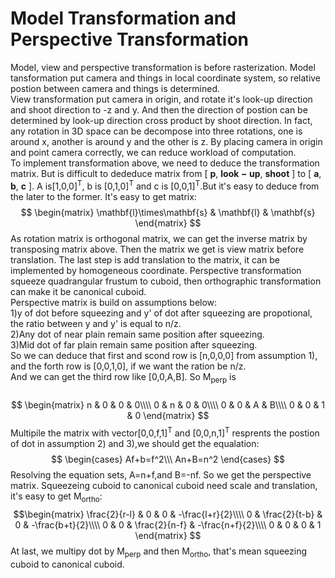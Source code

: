 # Model Transformation and Perspective Transformation
Model, view and perspective transformation is before rasterization.
Model tansformation put camera and things in local coordinate system, so relative postion between camera and things is determined.<br>
View transformation put camera in origin, and rotate it's look-up direction and shoot direction to -z and y. And then the direction of postion can be determined by look-up direction cross product by shoot direction. In fact, any rotation in 3D space can be decompose into three rotations, one is around x, another is around y and the other is z. By placing camera in origin and point camera correctly, we can reduce workload of computation.<br>
To implement transformation above, we need to deduce the transformation matrix. But is difficult to dededuce matrix from \[ $\mathbf{p}$, $\mathbf{look-up}$, $\mathbf{shoot}$ \] to \[ $\mathbf{a}$, $\mathbf{b}$, $\mathbf{c}$ \]. A is\[1,0,0\]<sup>T</sup>, b is \[0,1,0\]<sup>T</sup> and c is \[0,0,1\]<sup>T</sup>.But it's easy to deduce from the later to the former. It's easy to get matrix:
$$
    \begin{matrix}
    \mathbf{l}\times\mathbf{s} & \mathbf{l} & \mathbf{s}
    \end{matrix}
$$
As rotation matrix is orthogonal matrix, we can get the inverse matrix by transposing matrix above. Then the matrix we get is view matrix before translation. The last step is add translation to the matrix, it can be implemented by homogeneous coordinate.
Perspective transformation squeeze quadrangular frustum to cuboid, then orthographic transformation can make it be canonical cuboid.<br>
Perspective matrix is build on assumptions below:<br>
    1)y of dot before squeezing and y' of dot after squeezing are propotional, the ratio between y and y' is equal to n/z.<br>
    2)Any dot of near plain remain same position after squeezing.<br>
    3)Mid dot of far plain remain same position after squeezing.<br>
So we can deduce that first and scond row is \[n,0,0,0\] from assumption 1), and the forth row is \[0,0,1,0\], if we want the ration be n/z.<br>
And we can get the third row like \[0,0,A,B\]. So M<sub>perp</sub> is<br>  
$$
    \begin{matrix}
    n & 0 & 0 & 0\\\\
    0 & n & 0 & 0\\\\
    0 & 0 & A & B\\\\
    0 & 0 & 1 & 0
    \end{matrix}
$$
Multipile the matrix with vector\[0,0,f,1\]<sup>T</sup> and \[0,0,n,1\]<sup>T</sup> resprents the postion of dot in assumption 2) and 3),we should get the equalation:
 $$
\begin{cases}
    Af+b=f^2\\\
    An+B=n^2
\end{cases}
 $$
Resolving the equation sets, A=n+f,and B=-nf. So we get the perspective matrix.
Squeezeing cuboid to canonical cuboid need scale and translation, it's easy to get M<sub>ortho</sub>:
$$\begin{matrix}
    \frac{2}{r-l} & 0 & 0 & -\frac{l+r}{2}\\\\
    0 & \frac{2}{t-b} & 0 & -\frac{b+t}{2}\\\\
    0 & 0 & \frac{2}{n-f} & -\frac{n+f}{2}\\\\
    0 & 0 & 0 & 1
\end{matrix} 
$$
At last, we multipy dot by M<sub>perp</sub> and then M<sub>ortho</sub>, that's mean squeezing cuboid to canonical cuboid.
